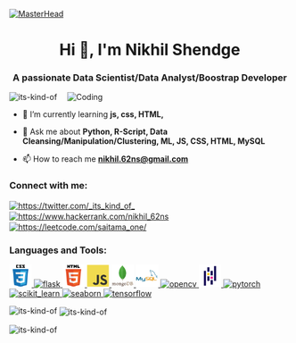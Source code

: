[![MasterHead](https://media0.giphy.com/headers/monstercat/LQnX59nHBsOV.gif)](https://its-kind-of.io)
<h1 align="center">Hi 👋, I'm Nikhil Shendge</h1>
<h3 align="center">A passionate Data Scientist/Data Analyst/Boostrap Developer</h3>
<img align="right" alt="Coding" width="400" src="https://media1.giphy.com/media/BuReg1EyvWaac/200.gif">


<p align="left"> <img src="https://komarev.com/ghpvc/?username=its-kind-of&label=Profile%20views&color=0e75b6&style=flat" alt="its-kind-of" /> </p>



- 🌱 I’m currently learning **js, css, HTML,**

- 💬 Ask me about **Python, R-Script, Data Cleansing/Manipulation/Clustering, ML, JS, CSS, HTML, MySQL**

- 📫 How to reach me **nikhil.62ns@gmail.com**

<h3 align="left">Connect with me:</h3>
<p align="left">
<a href="https://twitter.com/https://twitter.com/_its_kind_of_" target="blank"><img align="center" src="https://raw.githubusercontent.com/rahuldkjain/github-profile-readme-generator/master/src/images/icons/Social/twitter.svg" alt="https://twitter.com/_its_kind_of_" height="30" width="40" /></a>
<a href="https://www.hackerrank.com/https://www.hackerrank.com/nikhil_62ns" target="blank"><img align="center" src="https://raw.githubusercontent.com/rahuldkjain/github-profile-readme-generator/master/src/images/icons/Social/hackerrank.svg" alt="https://www.hackerrank.com/nikhil_62ns" height="30" width="40" /></a>
<a href="https://www.leetcode.com/https://leetcode.com/saitama_one/" target="blank"><img align="center" src="https://raw.githubusercontent.com/rahuldkjain/github-profile-readme-generator/master/src/images/icons/Social/leet-code.svg" alt="https://leetcode.com/saitama_one/" height="30" width="40" /></a>
</p>

<h3 align="left">Languages and Tools:</h3>
<p align="left"> <a href="https://www.w3schools.com/css/" target="_blank" rel="noreferrer"> <img src="https://raw.githubusercontent.com/devicons/devicon/master/icons/css3/css3-original-wordmark.svg" alt="css3" width="40" height="40"/> </a> <a href="https://flask.palletsprojects.com/" target="_blank" rel="noreferrer"> <img src="https://www.vectorlogo.zone/logos/pocoo_flask/pocoo_flask-icon.svg" alt="flask" width="40" height="40"/> </a> <a href="https://www.w3.org/html/" target="_blank" rel="noreferrer"> <img src="https://raw.githubusercontent.com/devicons/devicon/master/icons/html5/html5-original-wordmark.svg" alt="html5" width="40" height="40"/> </a> <a href="https://developer.mozilla.org/en-US/docs/Web/JavaScript" target="_blank" rel="noreferrer"> <img src="https://raw.githubusercontent.com/devicons/devicon/master/icons/javascript/javascript-original.svg" alt="javascript" width="40" height="40"/> </a> <a href="https://www.mongodb.com/" target="_blank" rel="noreferrer"> <img src="https://raw.githubusercontent.com/devicons/devicon/master/icons/mongodb/mongodb-original-wordmark.svg" alt="mongodb" width="40" height="40"/> </a> <a href="https://www.mysql.com/" target="_blank" rel="noreferrer"> <img src="https://raw.githubusercontent.com/devicons/devicon/master/icons/mysql/mysql-original-wordmark.svg" alt="mysql" width="40" height="40"/> </a> <a href="https://opencv.org/" target="_blank" rel="noreferrer"> <img src="https://www.vectorlogo.zone/logos/opencv/opencv-icon.svg" alt="opencv" width="40" height="40"/> </a> <a href="https://pandas.pydata.org/" target="_blank" rel="noreferrer"> <img src="https://raw.githubusercontent.com/devicons/devicon/2ae2a900d2f041da66e950e4d48052658d850630/icons/pandas/pandas-original.svg" alt="pandas" width="40" height="40"/> </a> <a href="https://pytorch.org/" target="_blank" rel="noreferrer"> <img src="https://www.vectorlogo.zone/logos/pytorch/pytorch-icon.svg" alt="pytorch" width="40" height="40"/> </a> <a href="https://scikit-learn.org/" target="_blank" rel="noreferrer"> <img src="https://upload.wikimedia.org/wikipedia/commons/0/05/Scikit_learn_logo_small.svg" alt="scikit_learn" width="40" height="40"/> </a> <a href="https://seaborn.pydata.org/" target="_blank" rel="noreferrer"> <img src="https://seaborn.pydata.org/_images/logo-mark-lightbg.svg" alt="seaborn" width="40" height="40"/> </a> <a href="https://www.tensorflow.org" target="_blank" rel="noreferrer"> <img src="https://www.vectorlogo.zone/logos/tensorflow/tensorflow-icon.svg" alt="tensorflow" width="40" height="40"/> </a> </p>

<p><img align="left" src="https://github-readme-stats.vercel.app/api/top-langs?username=its-kind-of&show_icons=true&locale=en&layout=compact" alt="its-kind-of" /></p>

<p>&nbsp;<img align="center" src="https://github-readme-stats.vercel.app/api?username=its-kind-of&show_icons=true&locale=en" alt="its-kind-of" /></p>

<p><img align="center" src="https://github-readme-streak-stats.herokuapp.com/?user=its-kind-of&" alt="its-kind-of" /></p>
